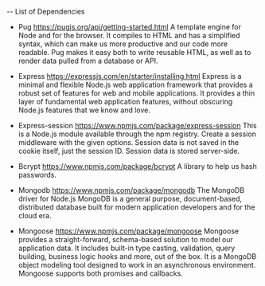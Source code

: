-- List of Dependencies

-   Pug
    https://pugjs.org/api/getting-started.html
    A template engine for Node and for the browser. It compiles to HTML and has a simplified syntax, which can make us more productive and our code more readable. Pug makes it easy both to write reusable HTML, as well as to render data pulled from a database or API.

-   Express
    https://expressjs.com/en/starter/installing.html
    Express is a minimal and flexible Node.js web application framework that provides a robust set of features for web and mobile applications.
    It provides a thin layer of fundamental web application features, without obscuring Node.js features that we know and love.

-   Express-session
    https://www.npmjs.com/package/express-session
    This is a Node.js module available through the npm registry.
    Create a session middleware with the given options. Session data is not saved in the cookie itself, just the session ID. Session data is stored server-side.

-   Bcrypt
    https://www.npmjs.com/package/bcrypt
    A library to help us hash passwords.

-   Mongodb
    https://www.npmjs.com/package/mongodb
    The MongoDB driver for Node.js
    MongoDB is a general purpose, document-based, distributed database built for modern application developers and for the cloud era.

-   Mongoose
    https://www.npmjs.com/package/mongoose
    Mongoose provides a straight-forward, schema-based solution to model our application data. It includes built-in type casting, validation, query building, business logic hooks and more, out of the box.
    It is a MongoDB object modeling tool designed to work in an asynchronous environment. Mongoose supports both promises and callbacks.
